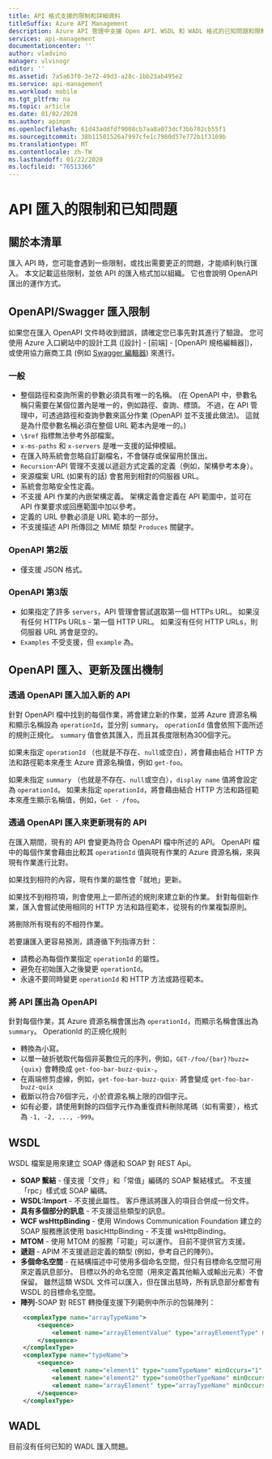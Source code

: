 ```yaml
---
title: API 格式支援的限制和詳細資料
titleSuffix: Azure API Management
description: Azure API 管理中支援 Open API、WSDL 和 WADL 格式的已知問題和限制的詳細資料。
services: api-management
documentationcenter: ''
author: vladvino
manager: vlvinogr
editor: ''
ms.assetid: 7a5a63f0-3e72-49d3-a28c-1bb23ab495e2
ms.service: api-management
ms.workload: mobile
ms.tgt_pltfrm: na
ms.topic: article
ms.date: 01/02/2020
ms.author: apimpm
ms.openlocfilehash: 61d43addfdf9008cb7aa8a073dcf3bb702cb55f1
ms.sourcegitcommit: 38b11501526a7997cfe1c7980d57e772b1f3169b
ms.translationtype: MT
ms.contentlocale: zh-TW
ms.lasthandoff: 01/22/2020
ms.locfileid: "76513366"
---
```

# <a name="api-import-restrictions-and-known-issues"></a>API 匯入的限制和已知問題

## <a name="about-this-list"></a>關於本清單

匯入 API 時，您可能會遇到一些限制，或找出需要更正的問題，才能順利執行匯入。 本文記載這些限制，並依 API 的匯入格式加以組織。 它也會說明 OpenAPI 匯出的運作方式。

## <a name="open-api"> </a>OpenAPI/Swagger 匯入限制

如果您在匯入 OpenAPI 文件時收到錯誤，請確定您已事先對其進行了驗證。 您可使用 Azure 入口網站中的設計工具 ([設計] - [前端] - [OpenAPI 規格編輯器])，或使用協力廠商工具 (例如 <a href="https://editor.swagger.io">Swagger 編輯器</a>) 來進行。

### <a name="open-api-general"></a>一般

-   整個路徑和查詢所需的參數必須具有唯一的名稱。 (在 OpenAPI 中，參數名稱只需要在某個位置內是唯一的，例如路徑、查詢、標頭。 不過，在 API 管理中，可透過路徑和查詢參數來區分作業 (OpenAPI 並不支援此做法)。 這就是為什麼參數名稱必須在整個 URL 範本內是唯一的。)
-   `\$ref` 指標無法參考外部檔案。
-   `x-ms-paths` 和 `x-servers` 是唯一支援的延伸模組。
-   在匯入時系統會忽略自訂副檔名，不會儲存或保留用於匯出。
-   `Recursion`-API 管理不支援以遞迴方式定義的定義（例如，架構參考本身）。
-   來源檔案 URL (如果有的話) 會套用到相對的伺服器 URL。
-   系統會忽略安全性定義。
-   不支援 API 作業的內嵌架構定義。 架構定義會定義在 API 範圍中，並可在 API 作業要求或回應範圍中加以參考。
-   定義的 URL 參數必須是 URL 範本的一部分。
-   不支援描述 API 所傳回之 MIME 類型 `Produces` 關鍵字。 

### <a name="open-api-v2"> </a>OpenAPI 第2版

-   僅支援 JSON 格式。

### <a name="open-api-v3"> </a>OpenAPI 第3版

-   如果指定了許多 `servers`，API 管理會嘗試選取第一個 HTTPs URL。 如果沒有任何 HTTPs URLs - 第一個 HTTP URL。 如果沒有任何 HTTP URLs，則伺服器 URL 將會是空的。
-   `Examples` 不受支援，但 `example` 為。

## <a name="openapi-import-update-and-export-mechanisms"></a>OpenAPI 匯入、更新及匯出機制

### <a name="add-new-api-via-openapi-import"></a>透過 OpenAPI 匯入加入新的 API

針對 OpenAPI 檔中找到的每個作業，將會建立新的作業，並將 Azure 資源名稱和顯示名稱設為 `operationId`，並分別 `summary`。 `operationId` 值會依照下面所述的規則正規化。 `summary` 值會依其匯入，而且其長度限制為300個字元。

如果未指定 `operationId` （也就是不存在、`null`或空白），將會藉由結合 HTTP 方法和路徑範本來產生 Azure 資源名稱值，例如 `get-foo`。

如果未指定 `summary` （也就是不存在、`null`或空白），`display name` 值將會設定為 `operationId`。 如果未指定 `operationId`，將會藉由結合 HTTP 方法和路徑範本來產生顯示名稱值，例如，`Get - /foo`。

### <a name="update-an-existing-api-via-openapi-import"></a>透過 OpenAPI 匯入來更新現有的 API

在匯入期間，現有的 API 會變更為符合 OpenAPI 檔中所述的 API。 OpenAPI 檔中的每個作業會藉由比較其 `operationId` 值與現有作業的 Azure 資源名稱，來與現有作業進行比對。

如果找到相符的內容，現有作業的屬性會「就地」更新。

如果找不到相符項，則會使用上一節所述的規則來建立新的作業。 針對每個新作業，匯入會嘗試使用相同的 HTTP 方法和路徑範本，從現有的作業複製原則。

將刪除所有現有的不相符作業。

若要讓匯入更容易預測，請遵循下列指導方針：

- 請務必為每個作業指定 `operationId` 的屬性。
- 避免在初始匯入之後變更 `operationId`。
- 永遠不要同時變更 `operationId` 和 HTTP 方法或路徑範本。

### <a name="export-api-as-openapi"></a>將 API 匯出為 OpenAPI

針對每個作業，其 Azure 資源名稱會匯出為 `operationId`，而顯示名稱會匯出為 `summary`。
OperationId 的正規化規則

- 轉換為小寫。
- 以單一破折號取代每個非英數位元的序列，例如，`GET-/foo/{bar}?buzz={quix}` 會轉換成 `get-foo-bar-buzz-quix-`。
- 在兩端修剪虛線，例如，`get-foo-bar-buzz-quix-` 將會變成 `get-foo-bar-buzz-quix`
- 截斷以符合76個字元，小於資源名稱上限的四個字元。
- 如有必要，請使用剩餘的四個字元作為重復資料刪除尾碼（如有需要），格式為 `-1, -2, ..., -999`。


## <a name="wsdl"> </a>WSDL

WSDL 檔案是用來建立 SOAP 傳遞和 SOAP 對 REST Api。

-   **SOAP 繫結** - 僅支援「文件」和「常值」編碼的 SOAP 繫結樣式。 不支援「rpc」樣式或 SOAP 編碼。
-   **WSDL:Import** - 不支援此屬性。 客戶應該將匯入的項目合併成一份文件。
-   **具有多個部分的訊息** - 不支援這些類型的訊息。
-   **WCF wsHttpBinding** - 使用 Windows Communication Foundation 建立的 SOAP 服務應該使用 basicHttpBinding - 不支援 wsHttpBinding。
-   **MTOM** - 使用 MTOM 的服務「可能」可以運作。 目前不提供官方支援。
-   **遞迴** - APIM 不支援遞迴定義的類型 (例如，參考自己的陣列)。
-   **多個命名空間** - 在結構描述中可使用多個命名空間，但只有目標命名空間可用來定義訊息部分。 目標以外的命名空間（用來定義其他輸入或輸出元素）不會保留。 雖然這類 WSDL 文件可以匯入，但在匯出慈時，所有訊息部分都會有 WSDL 的目標命名空間。
-   **陣列**-SOAP 對 REST 轉換僅支援下列範例中所示的包裝陣列：

```xml
    <complexType name="arrayTypeName">
        <sequence>
            <element name="arrayElementValue" type="arrayElementType" minOccurs="0" maxOccurs="unbounded"/>
        </sequence>
    </complexType>
    <complexType name="typeName">
        <sequence>
            <element name="element1" type="someTypeName" minOccurs="1" maxOccurs="1"/>
            <element name="element2" type="someOtherTypeName" minOccurs="0" maxOccurs="1" nillable="true"/>
            <element name="arrayElement" type="arrayTypeName" minOccurs="1" maxOccurs="1"/>
        </sequence>
    </complexType>
```

## <a name="wadl"> </a>WADL

目前沒有任何已知的 WADL 匯入問題。
